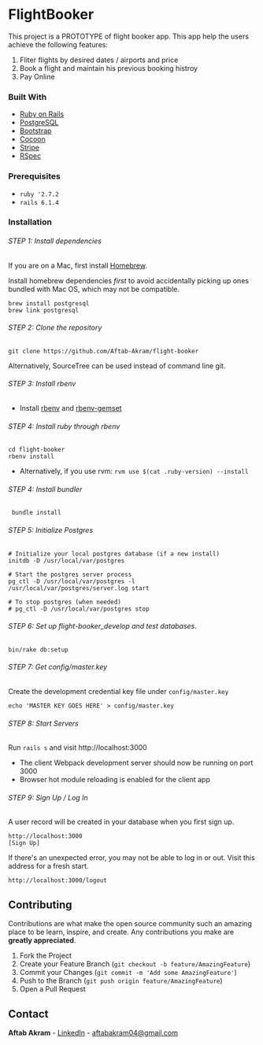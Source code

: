# FlightBooker
This project is a PROTOTYPE of flight booker app. This app help the users achieve the following features:
1. Fliter flights by desired dates / airports and price
2. Book a flight and maintain his previous booking histroy 
3. Pay Online

### Built With

* [Ruby on Rails](https://rubyonrails.org/)
* [PostgreSQL](https://www.postgresql.org/)
* [Bootstrap](https://getbootstrap.com/docs/4.0/getting-started/introduction/)
* [Cocoon](https://github.com/nathanvda/cocoon)
* [Stripe](https://stripe.com)
* [RSpec](https://rspec.info/)

### Prerequisites

* `ruby '2.7.2`
* `rails 6.1.4`


### Installation

###### STEP 1: Install dependencies
If you are on a Mac, first install [Homebrew](https://brew.sh/).

Install homebrew dependencies *first* to avoid accidentally picking up ones bundled with Mac OS, which may not be compatible.
```
brew install postgresql
brew link postgresql
```

###### STEP 2: Clone the repository
```
git clone https://github.com/Aftab-Akram/flight-booker
```

Alternatively, SourceTree can be used instead of command line git.


###### STEP 3: Install rbenv
* Install [rbenv](https://github.com/rbenv/rbenv) and [rbenv-gemset](https://github.com/jf/rbenv-gemset)


###### STEP 4: Install ruby through rbenv
```
cd flight-booker
rbenv install
```
* Alternatively, if you use rvm: `rvm use $(cat .ruby-version) --install`


###### STEP 4: Install bundler
```
 bundle install 
```

###### STEP 5: Initialize Postgres
```
# Initialize your local postgres database (if a new install)
initdb -D /usr/local/var/postgres

# Start the postgres server process
pg_ctl -D /usr/local/var/postgres -l /usr/local/var/postgres/server.log start

# To stop postgres (when needed)
# pg_ctl -D /usr/local/var/postgres stop
```

###### STEP 6: Set up flight-booker\_develop and test databases.
```
bin/rake db:setup
```

###### STEP 7: Get config/master.key
Create the development credential key file under ```config/master.key```

```
echo 'MASTER KEY GOES HERE' > config/master.key
```

###### STEP 8: Start Servers
Run `rails s` and visit http://localhost:3000

  * The client Webpack development server should now be running on port 3000
  * Browser hot module reloading is enabled for the client app

###### STEP 9: Sign Up / Log In

A user record will be created in your database when you first sign up.

```
http://localhost:3000
[Sign Up]
```


If there's an unexpected error, you may not be able to log in or out. Visit this
address for a fresh start.

```
http://localhost:3000/logout
```

<!-- CONTRIBUTING -->
## Contributing

Contributions are what make the open source community such an amazing place to be learn, inspire, and create. Any contributions you make are **greatly appreciated**.

1. Fork the Project
2. Create your Feature Branch (`git checkout -b feature/AmazingFeature`)
3. Commit your Changes (`git commit -m 'Add some AmazingFeature'`)
4. Push to the Branch (`git push origin feature/AmazingFeature`)
5. Open a Pull Request


<!-- CONTACT -->
## Contact
**Aftab Akram** - [LinkedIn](https://www.linkedin.com/in/aftabakram/) - aftabakram04@gmail.com
